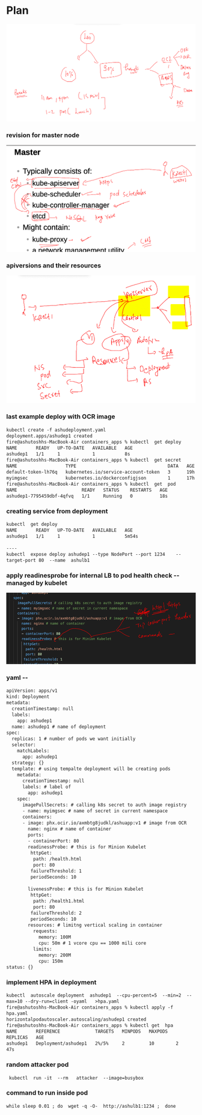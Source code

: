 # Plan 

<img src="plan.png">

### revision for master node 

<img src="masternode.png">

### apiversions and their resources 

<img src="res.png">

### last example deploy with OCR image 

```
kubectl create -f ashudeployment.yaml 
deployment.apps/ashudep1 created
fire@ashutoshhs-MacBook-Air containers_apps % kubectl  get deploy 
NAME       READY   UP-TO-DATE   AVAILABLE   AGE
ashudep1   1/1     1            1           8s
fire@ashutoshhs-MacBook-Air containers_apps % kubectl  get secret 
NAME                  TYPE                                  DATA   AGE
default-token-lh76q   kubernetes.io/service-account-token   3      19h
myimgsec              kubernetes.io/dockerconfigjson        1      17h
fire@ashutoshhs-MacBook-Air containers_apps % kubectl  get  pod  
NAME                        READY   STATUS    RESTARTS   AGE
ashudep1-7795459dbf-4qfvq   1/1     Running   0          18s
```

### creating service from deployment 

```
kubectl  get deploy 
NAME       READY   UP-TO-DATE   AVAILABLE   AGE
ashudep1   1/1     1            1           5m54s

----
kubectl  expose deploy ashudep1 --type NodePort --port 1234    --target-port 80  --name  ashulb1 
```

### apply readinesprobe for internal LB to pod health check -- managed by kubelet 

<img src="readiness.png">

### yaml --

```
apiVersion: apps/v1
kind: Deployment
metadata:
  creationTimestamp: null
  labels:
    app: ashudep1
  name: ashudep1 # name of deployment  
spec:
  replicas: 1 # number of pods we want initially 
  selector:
    matchLabels:
      app: ashudep1
  strategy: {}
  template: # using tempalte deployment will be creating pods 
    metadata:
      creationTimestamp: null
      labels: # label of 
        app: ashudep1
    spec:
      imagePullSecrets: # calling k8s secret to auth image registry 
      - name: myimgsec # name of secret in current namespace 
      containers:
      - image: phx.ocir.io/axmbtg8judkl/ashuapp:v1 # image from OCR  
        name: nginx # name of container 
        ports:
        - containerPort: 80
        readinessProbe: # this is for Minion Kubelet 
         httpGet: 
          path: /health.html
          port: 80 
         failureThreshold: 1 
         periodSeconds: 10 

        livenessProbe: # this is for Minion Kubelet 
         httpGet: 
          path: /health1.html
          port: 80 
         failureThreshold: 2
         periodSeconds: 10
        resources: # limitng vertical scaling in container 
          requests:
            memory: 100M
            cpu: 50m # 1 vcore cpu == 1000 mili core 
          limits:
            memory: 200M
            cpu: 150m 
status: {}

```
### implement HPA in deployment 

```
kubectl  autoscale deployment  ashudep1  --cpu-percent=5  --min=2  --max=10 --dry-run=client -oyaml   >hpa.yaml
fire@ashutoshhs-MacBook-Air containers_apps % kubectl apply -f hpa.yaml 
horizontalpodautoscaler.autoscaling/ashudep1 created
fire@ashutoshhs-MacBook-Air containers_apps % kubectl get  hpa
NAME       REFERENCE             TARGETS   MINPODS   MAXPODS   REPLICAS   AGE
ashudep1   Deployment/ashudep1   2%/5%     2         10        2          47s
```

### random attacker pod 

```
 kubectl  run -it  --rm   attacker  --image=busybox
```

### command to run inside pod 

```
while sleep 0.01 ; do  wget -q -O-  http://ashulb1:1234 ;  done
```




